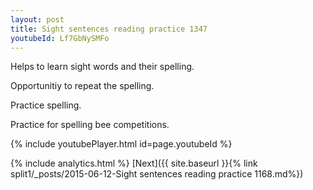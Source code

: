 ```yaml
---
layout: post
title: Sight sentences reading practice 1347
youtubeId: Lf7GbNySMFo
---
```

 
 
Helps to learn sight words and their spelling.

Opportunitiy to repeat the spelling. 

Practice spelling. 
 
Practice for spelling bee competitions. 
 
{% include youtubePlayer.html id=page.youtubeId %}
 
 
{% include analytics.html %} 
[Next]({{ site.baseurl }}{% link  split1/_posts/2015-06-12-Sight sentences reading practice 1168.md%})
 
